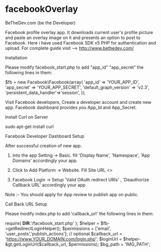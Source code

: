 # facebookOverlay
BeTheDev.com (be the Developer) 

Facebook profile overlay app. It downloads current user's profile picture and paste an overlay image on it and presents an option to post to Facebook. Here i have used Facebook SDK v5 PHP for authentication and upload.
For complete guide visit --> http://www.bethedev.com/

Installation

Please modify facebook_start.php to add "app_id" "app_secret" the following lines in them:

$fb = new Facebook\Facebook(array(
    'app_id'                => 'YOUR_APP_ID',
    'app_secret'            => 'YOUR_APP_SECRET',
    'default_graph_version' => 'v2.3',
 'persistent_data_handler'=>'session',
    ));


Visit Facebook developers, Create a developer account and create new app. Facebook dashboard provides you App_Id and App_Secret.

Install Curl on Server


sudo apt-get install curl

Facebook Developer Dashboard Setup

After successful creation of new app.

1. Into the app Setting -> Basic.  fill 'Display Name', 'Namespace', 'App Domains' accordingly your app.

2. Click to Add Platform -> Website. Fill Site URL <<Place your APP URL>>

3. Facebook Login -> Setup 'Valid OAuth redirect URIs' , 'Deauthorize Callback URL' accordingly your app

Note :- You should apply for App review to publish app on public.


Call Back URL Setup

Please modify index.php to add 'callback_url' the following lines in them:

require( __DIR__.'/facebook_start.php' );
  $helper = $fb-&gt;getRedirectLoginHelper();
  $permissions = ['email', 'user_posts','publish_actions']; // optional
  $callback_url    = 'https://www.YOUR_DOMAIN.com/login.php';
  $loginUrl    = $helper-&gt;getLoginUrl($callback_url, $permissions);
  $bg_path = 'IMG_PATH';

